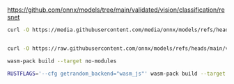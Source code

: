 # 

https://github.com/onnx/models/tree/main/validated/vision/classification/resnet

```bash
curl -O https://media.githubusercontent.com/media/onnx/models/refs/heads/main/validated/vision/classification/resnet/model/resnet18-v1-7.onnx;


curl -O https://raw.githubusercontent.com/onnx/models/refs/heads/main/validated/vision/classification/synset.txt;
```

```bash
wasm-pack build --target no-modules

RUSTFLAGS='--cfg getrandom_backend="wasm_js"' wasm-pack build --target no-modules
```
